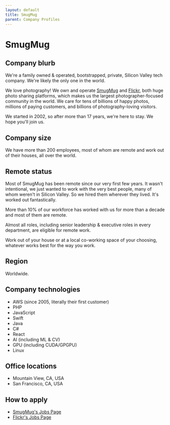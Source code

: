 ```yaml
---
layout: default
title: SmugMug
parent: Company Profiles
---
```


# SmugMug

## Company blurb

We're a family owned & operated, bootstrapped, private, Silicon Valley tech company. We're likely the only one in the world.

We love photography! We own and operate [SmugMug](https://www.smugmug.com/) and [Flickr](https://www.flickr.com/), both huge photo sharing platforms, which makes us the largest photographer-focused community in the world. We care for tens of billions of happy photos, millions of paying customers, and billions of photography-loving visitors.

We started in 2002, so after more than 17 years, we're here to stay. We hope you'll join us.

## Company size

We have more than 200 employees, most of whom are remote and work out of their houses, all over the world.

## Remote status

Most of SmugMug has been remote since our very first few years. It wasn't intentional, we just wanted to work with the very best people, many of whom weren't in Silicon Valley. So we hired them wherever they lived. It's worked out fantastically. 

More than 10% of our workforce has worked with us for more than a decade and most of them are remote.

Almost all roles, including senior leadership & executive roles in every department, are eligible for remote work.

Work out of your house or at a local co-working space of your choosing, whatever works best for the way you work.

## Region

Worldwide.

## Company technologies

- AWS (since 2005, literally their first customer)
- PHP
- JavaScript
- Swift
- Java
- C#
- React
- AI (including ML & CV)
- GPU (including CUDA/GPGPU)
- Linux

## Office locations

- Mountain View, CA, USA
- San Francisco, CA, USA

## How to apply

- [SmugMug's Jobs Page](https://jobs.smugmug.com/)
- [Flickr's Jobs Page](https://www.flickr.com/jobs/)

